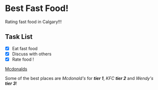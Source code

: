 # Best Fast Food!

Rating fast food in Calgary!!!

## Task List
- [x] Eat fast food
- [x] Discuss with others
- [x] Rate food !

[Mcdonalds](https://www.mcdonalds.com/ca/en-ca.html)

Some of the best places are *Mcdonald's* for ***tier 1***, *KFC* ***tier 2*** and *Wendy's* ***tier 3***!
